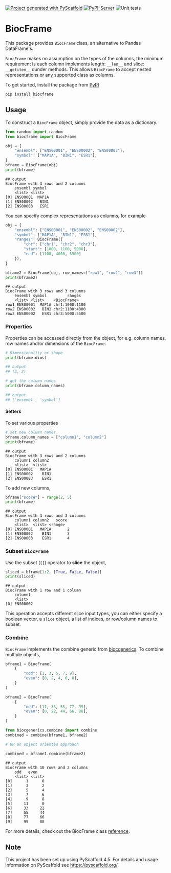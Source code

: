 <!-- These are examples of badges you might want to add to your README:
     please update the URLs accordingly

[![Built Status](https://api.cirrus-ci.com/github/<USER>/BiocFrame.svg?branch=main)](https://cirrus-ci.com/github/<USER>/BiocFrame)
[![ReadTheDocs](https://readthedocs.org/projects/BiocFrame/badge/?version=latest)](https://BiocFrame.readthedocs.io/en/stable/)
[![Coveralls](https://img.shields.io/coveralls/github/<USER>/BiocFrame/main.svg)](https://coveralls.io/r/<USER>/BiocFrame)
[![PyPI-Server](https://img.shields.io/pypi/v/BiocFrame.svg)](https://pypi.org/project/BiocFrame/)
[![Conda-Forge](https://img.shields.io/conda/vn/conda-forge/BiocFrame.svg)](https://anaconda.org/conda-forge/BiocFrame)
[![Monthly Downloads](https://pepy.tech/badge/BiocFrame/month)](https://pepy.tech/project/BiocFrame)
[![Twitter](https://img.shields.io/twitter/url/http/shields.io.svg?style=social&label=Twitter)](https://twitter.com/BiocFrame)
-->

[![Project generated with PyScaffold](https://img.shields.io/badge/-PyScaffold-005CA0?logo=pyscaffold)](https://pyscaffold.org/)
[![PyPI-Server](https://img.shields.io/pypi/v/BiocFrame.svg)](https://pypi.org/project/BiocFrame/)
![Unit tests](https://github.com/BiocPy/BiocFrame/actions/workflows/pypi-test.yml/badge.svg)

# BiocFrame

This package provides `BiocFrame` class, an alternative to Pandas DataFrame's.

`BiocFrame` makes no assumption on the types of the columns, the minimum requirement is each column implements length: `__len__` and slice: `__getitem__` dunder methods. This allows `BiocFrame` to accept nested representations or any supported class as columns.


To get started, install the package from [PyPI](https://pypi.org/project/biocframe/)

```shell
pip install biocframe
```

## Usage

To construct a `BiocFrame` object, simply provide the data as a dictionary.

```python
from random import random
from biocframe import BiocFrame

obj = {
    "ensembl": ["ENS00001", "ENS00002", "ENS00003"],
    "symbol": ["MAP1A", "BIN1", "ESR1"],
}
bframe = BiocFrame(obj)
print(bframe)
```

    ## output
    BiocFrame with 3 rows and 2 columns
        ensembl symbol
        <list> <list>
    [0] ENS00001  MAP1A
    [1] ENS00002   BIN1
    [2] ENS00003   ESR1

You can specify complex representations as columns, for example

```python
obj = {
    "ensembl": ["ENS00001", "ENS00002", "ENS00002"],
    "symbol": ["MAP1A", "BIN1", "ESR1"],
    "ranges": BiocFrame({
        "chr": ["chr1", "chr2", "chr3"],
        "start": [1000, 1100, 5000],
        "end": [1100, 4000, 5500]
    }),
}

bframe2 = BiocFrame(obj, row_names=["row1", "row2", "row3"])
print(bframe2)
```

    ## output
    BiocFrame with 3 rows and 3 columns
        ensembl symbol         ranges
        <list> <list>    <BiocFrame>
    row1 ENS00001  MAP1A chr1:1000:1100
    row2 ENS00002   BIN1 chr2:1100:4000
    row3 ENS00002   ESR1 chr3:5000:5500

### Properties

Properties can be accessed directly from the object, for e.g. column names, row names and/or dimensions of the `BiocFrame`.

```python
# Dimensionality or shape
print(bframe.dims)

## output
## (3, 2)

# get the column names
print(bframe.column_names)

## output
## ['ensembl', 'symbol']
```

#### Setters

To set various properties

```python
# set new column names
bframe.column_names = ["column1", "column2"]
print(bframe)
```

    ## output
    BiocFrame with 3 rows and 2 columns
        column1 column2
        <list>  <list>
    [0] ENS00001   MAP1A
    [1] ENS00002    BIN1
    [2] ENS00003    ESR1

To add new columns,

```python
bframe["score"] = range(2, 5)
print(bframe)
```

    ## output
    BiocFrame with 3 rows and 3 columns
        column1 column2   score
        <list>  <list> <range>
    [0] ENS00001   MAP1A       2
    [1] ENS00002    BIN1       3
    [2] ENS00003    ESR1       4

### Subset `BiocFrame`

Use the subset (`[]`) operator to **slice** the object,

```python
sliced = bframe[1:2, [True, False, False]]
print(sliced)
```

    ## output
    BiocFrame with 1 row and 1 column
        column1
        <list>
    [0] ENS00002

This operation accepts different slice input types, you can either specify a boolean vector, a `slice` object, a list of indices, or row/column names to subset.


### Combine

`BiocFrame` implements the combine generic from [biocgenerics](https://github.com/BiocPy/generics). To combine multiple objects,

```python
bframe1 = BiocFrame(
    {
        "odd": [1, 3, 5, 7, 9],
        "even": [0, 2, 4, 6, 8],
    }
)

bframe2 = BiocFrame(
    {
        "odd": [11, 33, 55, 77, 99],
        "even": [0, 22, 44, 66, 88],
    }
)

from biocgenerics.combine import combine
combined = combine(bframe1, bframe2)

# OR an object oriented approach

combined = bframe1.combine(bframe2)
```

    ## output
    BiocFrame with 10 rows and 2 columns
        odd   even
        <list> <list>
    [0]      1      0
    [1]      3      2
    [2]      5      4
    [3]      7      6
    [4]      9      8
    [5]     11      0
    [6]     33     22
    [7]     55     44
    [8]     77     66
    [9]     99     88

For more details, check out the BiocFrame class [reference](https://biocpy.github.io/BiocFrame/api/biocframe.html#biocframe.BiocFrame.BiocFrame).


<!-- pyscaffold-notes -->

## Note

This project has been set up using PyScaffold 4.5. For details and usage
information on PyScaffold see https://pyscaffold.org/.
